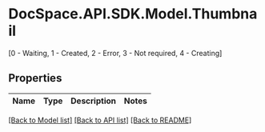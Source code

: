 # DocSpace.API.SDK.Model.Thumbnail
[0 - Waiting, 1 - Created, 2 - Error, 3 - Not required, 4 - Creating]

## Properties

Name | Type | Description | Notes
------------ | ------------- | ------------- | -------------

[[Back to Model list]](../README.md#documentation-for-models) [[Back to API list]](../README.md#documentation-for-api-endpoints) [[Back to README]](../README.md)

